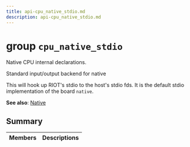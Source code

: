 ```yaml
---
title: api-cpu_native_stdio.md
description: api-cpu_native_stdio.md
---
```

# group `cpu_native_stdio` 

Native CPU internal declarations.

Standard input/output backend for native

This will hook up RIOT's stdio to the host's stdio fds. It is the default stdio implementation of the board `native`.

**See also**: [Native](./doc/starlight-docs/src/content/docs/apidoc/api-undefined.md#group__cpu__native)

## Summary

 Members                        | Descriptions                                
--------------------------------|---------------------------------------------

